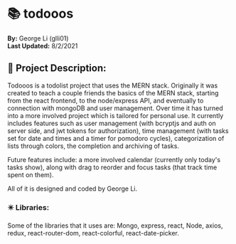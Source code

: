 # 📚 **todooos**  
**By:** George Li (glli01)  
**Last Updated:** 8/2/2021
  
  
## 📃 **Project Description:**  
Todooos is a todolist project that uses the MERN stack. Originally it was created to teach a couple friends the basics of the MERN stack, starting from the react frontend, to the node/express API, and eventually to connection with mongoDB and user management.  Over time it has turned into a more involved project which is tailored for personal use.  It currently includes features such as user management (with bcryptjs and auth on server side, and jwt tokens for authorization), time management (with tasks set for date and times and a timer for pomodoro cycles), categorization of lists through colors, the completion and archiving of tasks.  

Future features include: a more involved calendar (currently only today's tasks show), along with drag to reorder and focus tasks (that track time spent on them).
  
All of it is designed and coded by George Li.  
  
### ✴️ Libraries:
Some of the libraries that it uses are: Mongo, express, react, Node, axios, redux, react-router-dom, react-colorful, react-date-picker.  
